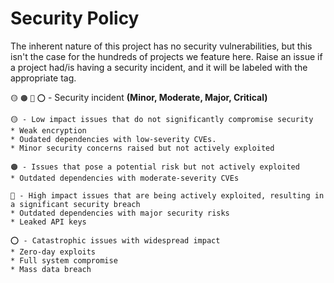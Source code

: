 # Security Policy

The inherent nature of this project has no security vulnerabilities, but this isn't the case for the hundreds of projects we feature here. Raise an issue if a project had/is having a security incident, and it will be labeled with the appropriate tag.

`🟡` `🟠` `🔴` `⭕` - Security incident **(Minor, Moderate, Major, Critical)**

```
🟡 - Low impact issues that do not significantly compromise security
* Weak encryption
* Oudated dependencies with low-severity CVEs.
* Minor security concerns raised but not actively exploited
```

```
🟠 - Issues that pose a potential risk but not actively exploited
* Outdated dependencies with moderate-severity CVEs
```

```
🔴 - High impact issues that are being actively exploited, resulting in a significant security breach
* Outdated dependencies with major security risks
* Leaked API keys
```

```
⭕ - Catastrophic issues with widespread impact
* Zero-day exploits
* Full system compromise
* Mass data breach
```
